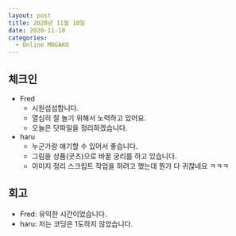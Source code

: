 ```yaml
---
layout: post
title: 2020년 11월 10일
date: 2020-11-10
categories:
  - Online MOGAKO
---
```


## 체크인

- Fred
  - 시원섭섭합니다.
  - 열심히 잘 놀기 위해서 노력하고 있어요.
  - 오늘은 닷파일을 정리하겠습니다.
- haru
  - 누군가랑 얘기할 수 있어서 좋습니다.
  - 그림을 상품(굿즈)으로 바꿀 궁리를 하고 있습니다.
  - 이미지 정리 스크립트 작업을 하려고 했는데 뭔가 다 귀찮네요 ㅋㅋㅋ

## 회고

- Fred: 유익한 시간이었습니다.
- haru: 저는 코딩은 1도하지 않았습니다.
